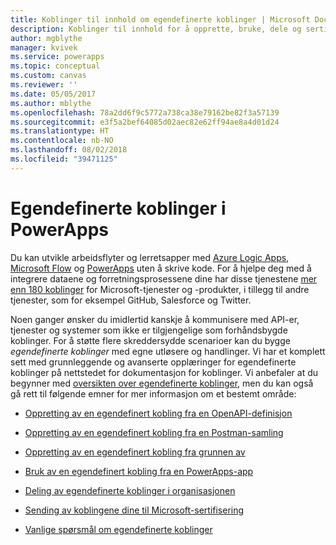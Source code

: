 ```yaml
---
title: Koblinger til innhold om egendefinerte koblinger | Microsoft Docs
description: Koblinger til innhold for å opprette, bruke, dele og sertifisere egendefinerte koblinger i PowerApps.
author: mgblythe
manager: kvivek
ms.service: powerapps
ms.topic: conceptual
ms.custom: canvas
ms.reviewer: ''
ms.date: 05/05/2017
ms.author: mblythe
ms.openlocfilehash: 78a2dd6f9c5772a738ca38e79162be82f3a57139
ms.sourcegitcommit: e3f5a2bef64085d02aec82e62ff94ae8a4d01d24
ms.translationtype: HT
ms.contentlocale: nb-NO
ms.lasthandoff: 08/02/2018
ms.locfileid: "39471125"
---
```

# <a name="custom-connectors-in-powerapps"></a>Egendefinerte koblinger i PowerApps

Du kan utvikle arbeidsflyter og lerretsapper med [Azure Logic Apps](https://azure.microsoft.com/services/logic-apps), [Microsoft Flow](https://flow.microsoft.com) og [PowerApps](https://powerapps.microsoft.com) uten å skrive kode. For å hjelpe deg med å integrere dataene og forretningsprosessene dine har disse tjenestene [mer enn 180 koblinger](https://docs.microsoft.com/connectors/) for Microsoft-tjenester og -produkter, i tillegg til andre tjenester, som for eksempel GitHub, Salesforce og Twitter.

Noen ganger ønsker du imidlertid kanskje å kommunisere med API-er, tjenester og systemer som ikke er tilgjengelige som forhåndsbygde koblinger. For å støtte flere skreddersydde scenarioer kan du bygge *egendefinerte koblinger* med egne utløsere og handlinger. Vi har et komplett sett med grunnleggende og avanserte opplæringer for egendefinerte koblinger på nettstedet for dokumentasjon for koblinger. Vi anbefaler at du begynner med [oversikten over egendefinerte koblinger](https://docs.microsoft.com/connectors/custom-connectors/), men du kan også gå rett til følgende emner for mer informasjon om et bestemt område:

* [Oppretting av en egendefinert kobling fra en OpenAPI-definisjon](https://docs.microsoft.com/connectors/custom-connectors/define-openapi-definition)

* [Oppretting av en egendefinert kobling fra en Postman-samling](https://docs.microsoft.com/connectors/custom-connectors/define-postman-collection)

* [Oppretting av en egendefinert kobling fra grunnen av](https://docs.microsoft.com/connectors/custom-connectors/define-blank)

* [Bruk av en egendefinert kobling fra en PowerApps-app](https://docs.microsoft.com/connectors/custom-connectors/use-custom-connector-powerapps)

* [Deling av egendefinerte koblinger i organisasjonen](https://docs.microsoft.com/connectors/custom-connectors/share)

* [Sending av koblingene dine til Microsoft-sertifisering](https://docs.microsoft.com/connectors/custom-connectors/submit-certification)

* [Vanlige spørsmål om egendefinerte koblinger](https://docs.microsoft.com/connectors/custom-connectors/faq)